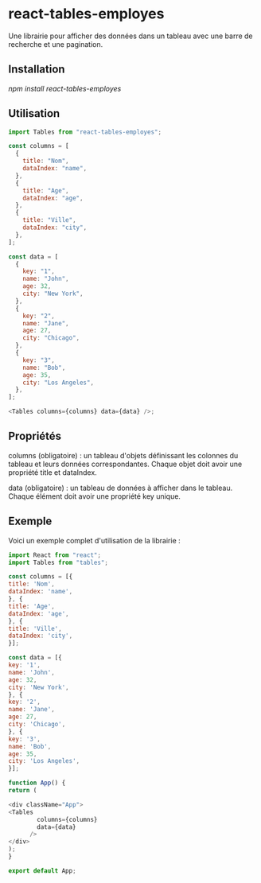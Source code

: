 # react-tables-employes

Une librairie pour afficher des données dans un tableau avec une barre de recherche et une pagination.

## Installation

_npm install react-tables-employes_

## Utilisation

```javascript
import Tables from "react-tables-employes";

const columns = [
  {
    title: "Nom",
    dataIndex: "name",
  },
  {
    title: "Age",
    dataIndex: "age",
  },
  {
    title: "Ville",
    dataIndex: "city",
  },
];

const data = [
  {
    key: "1",
    name: "John",
    age: 32,
    city: "New York",
  },
  {
    key: "2",
    name: "Jane",
    age: 27,
    city: "Chicago",
  },
  {
    key: "3",
    name: "Bob",
    age: 35,
    city: "Los Angeles",
  },
];

<Tables columns={columns} data={data} />;
```

## Propriétés

columns (obligatoire) : un tableau d'objets définissant les colonnes du tableau et leurs données correspondantes. Chaque objet doit avoir une propriété title et dataIndex.

data (obligatoire) : un tableau de données à afficher dans le tableau. Chaque élément doit avoir une propriété key unique.

## Exemple

Voici un exemple complet d'utilisation de la librairie :

```JAVASCRIPT
import React from "react";
import Tables from "tables";

const columns = [{
title: 'Nom',
dataIndex: 'name',
}, {
title: 'Age',
dataIndex: 'age',
}, {
title: 'Ville',
dataIndex: 'city',
}];

const data = [{
key: '1',
name: 'John',
age: 32,
city: 'New York',
}, {
key: '2',
name: 'Jane',
age: 27,
city: 'Chicago',
}, {
key: '3',
name: 'Bob',
age: 35,
city: 'Los Angeles',
}];

function App() {
return (

<div className="App">
<Tables
        columns={columns}
        data={data}
      />
</div>
);
}

export default App;
```
